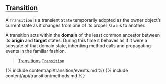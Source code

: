 ## [Transition](#transition)

A `Transition` is a transient `State` temporarily adopted as the owner object’s current state as it changes from one of its proper `State`s to another.

A transition acts within the **domain** of the least common ancestor between its **origin** and **target** states. During this time it behaves as if it were a substate of that domain state, inheriting method calls and propagating events in the familiar fashion.

> [Transitions](/docs/#concepts--transitions)
> [`Transition`](/source/#transition)

<div class="local-toc"></div>

{% include content/api/transition/events.md %}
{% include content/api/transition/methods.md %}
